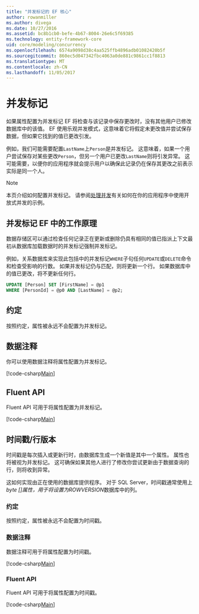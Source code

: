 ```yaml
---
title: "并发标记的 EF 核心"
author: rowanmiller
ms.author: divega
ms.date: 10/27/2016
ms.assetid: bc8b1cb0-befe-4b67-8004-26e6c5f69385
ms.technology: entity-framework-core
uid: core/modeling/concurrency
ms.openlocfilehash: 6574a9098d38c4aa525ffb4896adb01082420b5f
ms.sourcegitcommit: 860ec5d047342fbc4063a0de881c9861cc1f8813
ms.translationtype: MT
ms.contentlocale: zh-CN
ms.lasthandoff: 11/05/2017
---
```

# <a name="concurrency-tokens"></a>并发标记

如果属性配置为并发标记 EF 将检查与该记录中保存更改时，没有其他用户已修改数据库中的该值。 EF 使用乐观并发模式，这意味着它将假定未更改值并尝试保存数据，但如果它找到的值已更改引发。

例如，我们可能需要配置`LastName`上`Person`是并发标记。 这意味着，如果一个用户尝试保存对某些更改`Person`，但另一个用户已更改`LastName`则将引发异常。 这可能需要，以便你的应用程序就会提示用户以确保此记录仍在保存其更改之前表示实际是同一个人。

> [!NOTE]
> 本页介绍如何配置并发标记。 请参阅[处理并发](../saving/concurrency.md)有关如何在你的应用程序中使用开放式并发的示例。

## <a name="how-concurrency-tokens-work-in-ef"></a>并发标记 EF 中的工作原理

数据存储区可以通过检查任何记录正在更新或删除仍具有相同的值已指派上下文最初从数据库加载数据时的并发标记强制并发标记。

例如，关系数据库来实现此包括中的并发标记`WHERE`子句任何`UPDATE`或`DELETE`命令和检查受影响的行数。 如果并发标记仍与匹配，则将更新一个行。 如果数据库中的值已更改，将不更新任何行。

```sql
UPDATE [Person] SET [FirstName] = @p1
WHERE [PersonId] = @p0 AND [LastName] = @p2;
```

## <a name="conventions"></a>约定

按照约定，属性被永远不会配置为并发标记。

## <a name="data-annotations"></a>数据注释

你可以使用数据注释将属性配置为并发标记。

[!code-csharp[Main](../../../samples/core/Modeling/DataAnnotations/Samples/Concurrency.cs#ConfigureConcurrencyAnnotations)]

## <a name="fluent-api"></a>Fluent API

Fluent API 可用于将属性配置为并发标记。

[!code-csharp[Main](../../../samples/core/Modeling/FluentAPI/Samples/Concurrency.cs#ConfigureConcurrencyFluent)]

## <a name="timestamprow-version"></a>时间戳/行版本

时间戳是每次插入或更新行时，由数据库生成一个新值是其中一个属性。 属性也将被视为并发标记。 这可确保如果其他人进行了修改你尝试更新由于数据查询的行，则将收到异常。

这如何实现由正在使用的数据库提供程序。 对于 SQL Server，时间戳通常使用上*byte []*属性，用于将设置为*ROWVERSION*数据库中的列。

### <a name="conventions"></a>约定

按照约定，属性被永远不会配置为时间戳。

### <a name="data-annotations"></a>数据注释

数据注释可用于将属性配置为时间戳。

[!code-csharp[Main](../../../samples/core/Modeling/DataAnnotations/Samples/Timestamp.cs#ConfigureTimestampAnnotations)]

### <a name="fluent-api"></a>Fluent API

Fluent API 可用于将属性配置为时间戳。

[!code-csharp[Main](../../../samples/core/Modeling/FluentAPI/Samples/Timestamp.cs#ConfigureTimestampFluent)]
